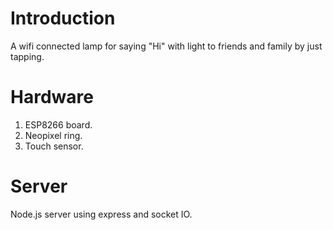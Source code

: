 # Introduction
A wifi connected lamp for saying "Hi" with light to friends and family by just tapping. 

# Hardware
1. ESP8266 board.
2. Neopixel ring.
3. Touch sensor.

# Server

Node.js server using express and socket IO. 